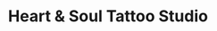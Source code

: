---
title: "Heart & Soul Tattoo Studio"
url: /kings-lynn/heart-und-soul-tattoo-studio/
shop: Tattoo
---